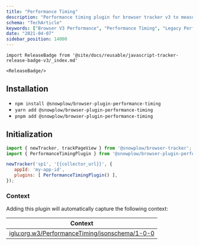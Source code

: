 ```yaml
---
title: "Performance Timing"
description: "Performance timing plugin for browser tracker v3 to measure behavioral analytics performance metrics."
schema: "TechArticle"
keywords: ["Browser V3 Performance", "Performance Timing", "Legacy Performance", "Web Performance", "Timing Metrics", "Browser Metrics"]
date: "2021-04-07"
sidebar_position: 14000
---
```


```mdx-code-block
import ReleaseBadge from '@site/docs/reusable/javascript-tracker-release-badge-v3/_index.md'

<ReleaseBadge/>
```

## Installation

- `npm install @snowplow/browser-plugin-performance-timing`
- `yarn add @snowplow/browser-plugin-performance-timing`
- `pnpm add @snowplow/browser-plugin-performance-timing`

## Initialization

```javascript
import { newTracker, trackPageView } from '@snowplow/browser-tracker';
import { PerformanceTimingPlugin } from '@snowplow/browser-plugin-performance-timing';

newTracker('sp1', '{{collector_url}}', { 
   appId: 'my-app-id', 
   plugins: [ PerformanceTimingPlugin() ],
});
```

### Context

Adding this plugin will automatically capture the following context:

| Context                                                                                                                                                  |
|----------------------------------------------------------------------------------------------------------------------------------------------------------|
| [iglu:org.w3/PerformanceTiming/jsonschema/1-0-0](https://github.com/snowplow/iglu-central/blob/master/schemas/org.w3/PerformanceTiming/jsonschema/1-0-0) |
